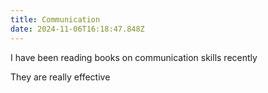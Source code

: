 ```yaml
---
title: Communication
date: 2024-11-06T16:18:47.848Z
---
```


I have been reading books on communication skills recently

They are really effective
